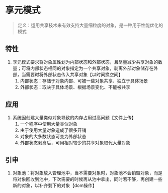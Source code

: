 # 享元模式

> 定义：运用共享技术来有效支持大量细粒度的对象，是一种用于性能优化的模式

## 特性

1. 享元模式要求将对象属性划为内部状态和外部状态，且尽量减少共享对象的数量；可将内部状态相同的对象指定为一个共享对象，剥离外部对象储存在外部，当需要时将外部状态传入共享对象【以时间换空间】
   1. 内部状态：存储于对象内部、可被一些对象共享、独立于具体场景
   2. 外部状态：取决于具体场景、根据场景变化、不能被共享

## 应用

1. 系统因创建大量类似对象导致的内存占用过高问题【文件上传】
   1. 一个程序中使用大量类似对象
   2. 由于使用大量对象造成了很多开销
   3. 对象的大多数状态可变为外部状态
   4. 外部状态剥离后，可用相对较少的共享对象取代大量对象

## 引申

1. 对象池：将对象放入管理池中，当不需要对象时，对象池不会销毁对象，而是将对象回收到池中，下次需要的时候再从池中拿出，同时若不够，再创建一些新的对象，以补齐剩下的对象【dom操作】
